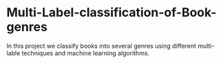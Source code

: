 # Multi-Label-classification-of-Book-genres
In this project we classify books into several genres using different multi-lable techniques and machine learning algorithms.
